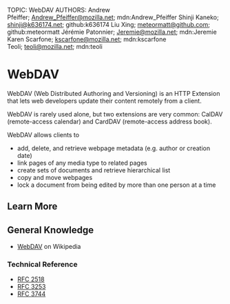 TOPIC: WebDAV
AUTHORS: Andrew Pfeiffer; Andrew_Pfeiffer@mozilla.net; mdn:Andrew_Pfeiffer
         Shinji Kaneko; shinji@k636174.net; github:k636174
         Liu Xing; meteormatt@github.com; github:meteormatt
         Jérémie Patonnier; Jeremie@mozilla.net; mdn:Jeremie
         Karen Scarfone; kscarfone@mozilla.net; mdn:kscarfone
         Teoli; teoli@mozilla.net; mdn:teoli

# WebDAV

WebDAV (Web Distributed Authoring and Versioning) is an HTTP Extension that lets web developers
update their content remotely from a client.

WebDAV is rarely used alone, but two extensions are very common: CalDAV (remote-access calendar) and
CardDAV (remote-access address book).

WebDAV allows clients to

- add, delete, and retrieve webpage metadata (e.g. author or creation date)
- link pages of any media type to related pages
- create sets of documents and retrieve hierarchical list
- copy and move webpages
- lock a document from being edited by more than one person at a time

## Learn More

## General Knowledge

- [WebDAV](https://en.wikipedia.org/wiki/WebDAV) on Wikipedia

### Technical Reference

- [RFC 2518](https://tools.ietf.org/html/rfc2518)
- [RFC 3253](https://tools.ietf.org/html/rfc3253)
- [RFC 3744](https://tools.ietf.org/html/rfc3744)
